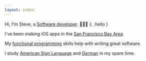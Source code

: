 ```yaml
---
layout: index
---
```


Hi, I'm Steve, a [Software developer][swdev]. &#x1F468;&#x1F3FB;&#x200D;&#x1F4BB;
{: .hello }

I've been making iOS apps in the [San Francisco Bay Area][sfba].

My [functional programming][fp] skills help with writing great software.

I study [American Sign Language][asl] and [German][de] in my spare time.

[swdev]: https://en.wikipedia.org/wiki/Software_developer
[sfba]: https://en.wikipedia.org/wiki/San_Francisco_Bay_Area
[fp]: https://en.wikipedia.org/wiki/Functional_programming
[asl]: https://en.wikipedia.org/wiki/American_Sign_Language
[de]: https://en.wikipedia.org/wiki/German_language